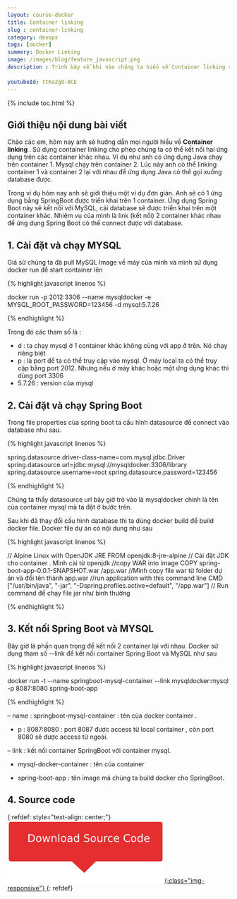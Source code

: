 ```yaml
---
layout: course-docker
title: Container linking
slug : container-linking
category: devops
tags: [docker]
summery: Docker Linking
image: /images/blog/feature_javascript.png
description : Trình bày về khi nào chúng ta hiểu về Container linking và cách cài đặt Container linking.

youtubeId: ttKo2gO-BCE
---
```


{% include toc.html %}

## **Giới thiệu nội dung bài viết**

Chào các em, hôm nay anh sẽ hướng dẫn mọi người hiểu về <b> Container linking </b>. Sử dụng container linking cho phép chúng ta có thể kết nối hai ứng dụng trên các container khác nhau. Ví dụ như anh có ứng dụng Java chạy trên container 1. Mysql chạy trên container 2. Lúc này anh có thể linking container 1 và container 2 lại với nhau để ứng dụng Java có thể gọi xuống database được.

Trong ví dụ hôm nay anh sẽ giới thiệu một ví dụ đơn giản. Anh sẽ có 1 ứng dụng bằng SpringBoot được triển khai trên 1 container. Ứng dụng Spring Boot này sẽ kết nối với MySQL, cái database sẽ được triển khai trên một container khác. Nhiệm vụ của mình là link (kết nối) 2 container khác nhau để ứng dụng Spring Boot có thể connect được với database.

## **1. Cài đặt và chạy MYSQL**

Giả sử chúng ta đã pull MySQL Image về máy của mình và mình sử dụng docker run để start container lên

{% highlight javascript  linenos %}

docker run -p 2012:3306 --name mysqldocker -e MYSQL_ROOT_PASSWORD=123456 -d mysql:5.7.26

{% endhighlight %}

Trong đó các tham số là :

- d : ta chạy mysql ở 1 container khác không cùng với app ở trên. Nó chạy riêng biệt
- p : là port để ta có thể truy cập vào mysql. Ở máy local ta có thể truy cập bằng port 2012. 
Nhưng nếu ở máy khác hoặc một ứng dụng khác thì dùng port 3306
- 5.7.26 : version của mysql

## **2. Cài đặt và chạy Spring Boot**

Trong file properties của spring boot ta cấu hình datasource để connect vào database như sau.

{% highlight javascript  linenos %}

spring.datasource.driver-class-name=com.mysql.jdbc.Driver 
spring.datasource.url=jdbc:mysql://mysqldocker:3306/library 
spring.datasource.username=root 
spring.datasource.password=123456

{% endhighlight %}

Chúng ta thấy datasource url bây giờ trỏ vào là mysqldocker chính là tên của container mysql mà ta đặt ở bước trên.

Sau khi đã thay đổi cấu hình database thì ta dùng docker build để build docker file. Docker file dự án có nội dung như sau

{% highlight javascript  linenos %}

// Alpine Linux with OpenJDK JRE 
FROM openjdk:8-jre-alpine // Cài đặt JDK cho container . Mình cài từ openjdk 
//copy WAR into image 
COPY spring-boot-app-0.0.1-SNAPSHOT.war /app.war //Mình copy file war từ folder dự án và đổi tên thành app.war 
//run application with this command line 
CMD ["/usr/bin/java", "-jar", "-Dspring.profiles.active=default", "/app.war"] // Run command để chạy file jar như bình thường 

{% endhighlight %}

## **3. Kết nối Spring Boot và MYSQL**

Bây giờ là phần quan trọng để kết nối 2 container lại với nhau. Docker sử dụng tham số --link để kết nối container Spring Boot và MySQL như sau

{% highlight javascript  linenos %}

docker run -t --name springboot-mysql-container --link mysqldocker:mysql -p 8087:8080 spring-boot-app 

{% endhighlight %}
 

– name   	: springboot-mysql-container : tên của docker container .

- p 		: 8087:8080 : port 8087 được access từ local container , còn port 8080 sẽ được access từ ngoài. 

– link 		: kết nối container SpringBoot với container mysql. 

- mysql-docker-container : tên của container

- spring-boot-app : tên image mà chúng ta build docker cho SpringBoot.


## **4. Source code**


{:refdef: style="text-align: center;"}
<a href="https://github.com/codegymdanang/CGDN-SpringBoot-Docker" target="_blank"> ![Sourcecode ](/images/icon/githubsource.png){:class="img-responsive"} </a>
{: refdef}










